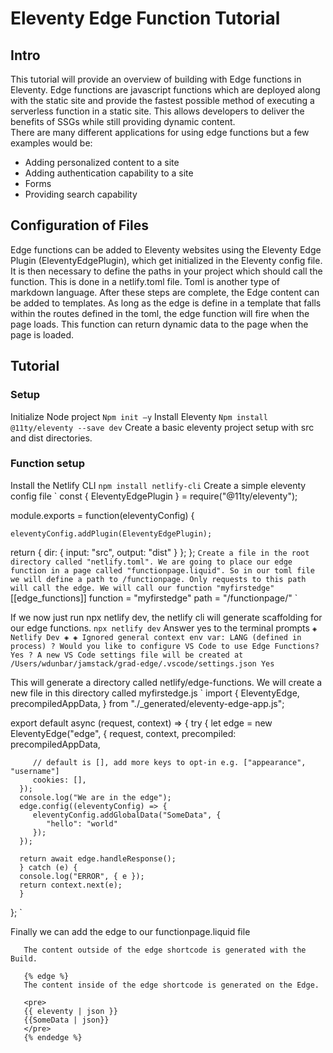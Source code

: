 # Eleventy Edge Function Tutorial

## Intro
This tutorial will provide an overview of building with Edge functions in Eleventy. Edge functions are javascript functions which are deployed along with the static site and provide the fastest possible method of executing a serverless function in a static site. This allows developers to deliver the benefits of SSGs while still providing dynamic content.  
There are many different applications for using edge functions but a few examples would be:
-	Adding personalized content to a site
-	Adding authentication capability to a site
-	Forms
-	Providing search capability

## Configuration of Files
Edge functions can be added to Eleventy websites using the Eleventy Edge Plugin (EleventyEdgePlugin), which get initialized in the Eleventy config file. 
It is then necessary to define the paths in your project which should call the function. This is done in a netlify.toml file. Toml is another type of markdown language. 
After these steps are complete, the Edge content can be added to templates. 
As long as the edge is define in a template that falls within the routes defined in the toml, the edge function will fire when the page loads. This function can return dynamic data to the page when the page is loaded. 

## Tutorial
### Setup
Initialize Node project
`
   Npm init –y
`
Install Eleventy
`
   Npm install @11ty/eleventy --save dev
`
Create a basic eleventy project setup with src and dist directories. 

### Function setup
Install the Netlify CLI
`
   npm install netlify-cli
`
Create a simple eleventy config file
`
   const { EleventyEdgePlugin } = require("@11ty/eleventy");

   module.exports = function(eleventyConfig) {

    eleventyConfig.addPlugin(EleventyEdgePlugin);

   return {
      dir: {
         input: "src",
         output: "dist"
      }
   };
   };
`
Create a file in the root directory called "netlify.toml". We are going to place our edge function in a page called "functionpage.liquid". So in our toml file we will define a path to /functionpage. Only requests to this path will call the edge. We will call our function "myfirstedge"
`
   [[edge_functions]]
   function = "myfirstedge"
   path = "/functionpage/"
`

If we now just run npx netlify dev, the netlify cli will generate scaffolding for our edge functions. 
`
   npx netlify dev
`
Answer yes to the terminal prompts
`
   ◈ Netlify Dev ◈
   ◈ Ignored general context env var: LANG (defined in process)
   ? Would you like to configure VS Code to use Edge Functions? Yes
   ? A new VS Code settings file will be created at /Users/wdunbar/jamstack/grad-edge/.vscode/settings.json Yes
`

This will generate a directory called netlify/edge-functions. We will create a new file in this directory called myfirstedge.js
`
   import {
      EleventyEdge,
      precompiledAppData,
   } from "./_generated/eleventy-edge-app.js";
   
   export default async (request, context) => {
      try {
      let edge = new EleventyEdge("edge", {
         request,
         context,
         precompiled: precompiledAppData,
   
         // default is [], add more keys to opt-in e.g. ["appearance", "username"]
         cookies: [],
      });
      console.log("We are in the edge");
      edge.config((eleventyConfig) => {
         eleventyConfig.addGlobalData("SomeData", {
            "hello": "world"
         });
      });
   
      return await edge.handleResponse();
      } catch (e) {
      console.log("ERROR", { e });
      return context.next(e);
      }
   };
`

Finally we can add the edge to our functionpage.liquid file

```
   The content outside of the edge shortcode is generated with the Build.

   {% edge %}
   The content inside of the edge shortcode is generated on the Edge.

   <pre>
   {{ eleventy | json }}
   {{SomeData | json}}
   </pre>
   {% endedge %}
```





